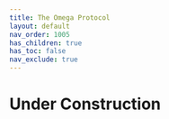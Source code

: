 ```yaml
---
title: The Omega Protocol
layout: default
nav_order: 1005
has_children: true
has_toc: false
nav_exclude: true
---
```


# Under Construction
